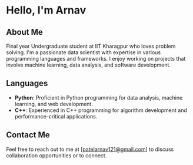 # Hello, I'm Arnav

## About Me
Final year Undergraduate student at IIT Kharagpur who loves problem solving.
I'm a passionate data scientist with expertise in various programming languages and frameworks. I enjoy working on projects that involve machine learning, data analysis, and software development.

## Languages
- **Python**: Proficient in Python programming for data analysis, machine learning, and web development.
- **C++**: Experienced in C++ programming for algorithm development and performance-critical applications.

## Contact Me
Feel free to reach out to me at [patelarnav121@gmail.com] to discuss collaboration opportunities or to connect.

<!--
**patelarnav/patelarnav** is a ✨ _special_ ✨ repository because its `README.md` (this file) appears on your GitHub profile.

Here are some ideas to get you started:

- 🔭 I’m currently working on ...
- 🌱 I’m currently learning ...
- 👯 I’m looking to collaborate on ...
- 🤔 I’m looking for help with ...
- 💬 Ask me about ...
- 📫 How to reach me: ...
- 😄 Pronouns: ...
- ⚡ Fun fact: ...
-->
